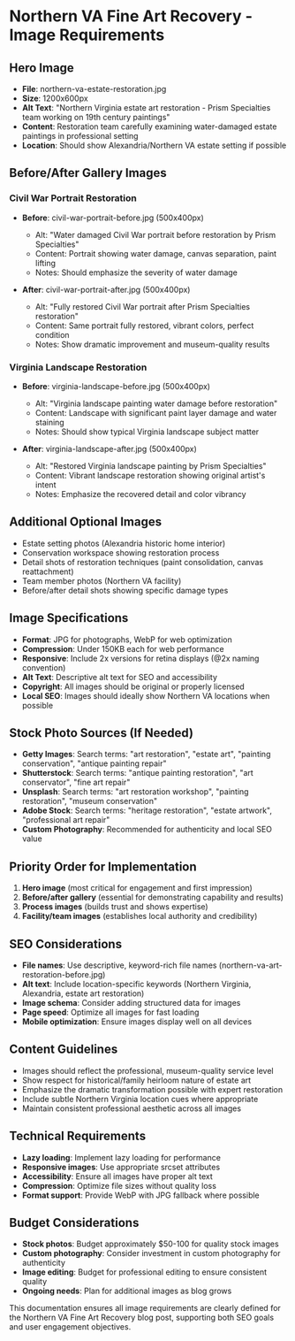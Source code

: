 # Northern VA Fine Art Recovery - Image Requirements

## Hero Image
- **File**: northern-va-estate-restoration.jpg
- **Size**: 1200x600px
- **Alt Text**: "Northern Virginia estate art restoration - Prism Specialties team working on 19th century paintings"
- **Content**: Restoration team carefully examining water-damaged estate paintings in professional setting
- **Location**: Should show Alexandria/Northern VA estate setting if possible

## Before/After Gallery Images

### Civil War Portrait Restoration
- **Before**: civil-war-portrait-before.jpg (500x400px)
  - Alt: "Water damaged Civil War portrait before restoration by Prism Specialties"
  - Content: Portrait showing water damage, canvas separation, paint lifting
  - Notes: Should emphasize the severity of water damage

- **After**: civil-war-portrait-after.jpg (500x400px)
  - Alt: "Fully restored Civil War portrait after Prism Specialties restoration"
  - Content: Same portrait fully restored, vibrant colors, perfect condition
  - Notes: Show dramatic improvement and museum-quality results

### Virginia Landscape Restoration
- **Before**: virginia-landscape-before.jpg (500x400px)
  - Alt: "Virginia landscape painting water damage before restoration"
  - Content: Landscape with significant paint layer damage and water staining
  - Notes: Should show typical Virginia landscape subject matter

- **After**: virginia-landscape-after.jpg (500x400px)
  - Alt: "Restored Virginia landscape painting by Prism Specialties"
  - Content: Vibrant landscape restoration showing original artist's intent
  - Notes: Emphasize the recovered detail and color vibrancy

## Additional Optional Images
- Estate setting photos (Alexandria historic home interior)
- Conservation workspace showing restoration process
- Detail shots of restoration techniques (paint consolidation, canvas reattachment)
- Team member photos (Northern VA facility)
- Before/after detail shots showing specific damage types

## Image Specifications
- **Format**: JPG for photographs, WebP for web optimization
- **Compression**: Under 150KB each for web performance
- **Responsive**: Include 2x versions for retina displays (@2x naming convention)
- **Alt Text**: Descriptive alt text for SEO and accessibility
- **Copyright**: All images should be original or properly licensed
- **Local SEO**: Images should ideally show Northern VA locations when possible

## Stock Photo Sources (If Needed)
- **Getty Images**: Search terms: "art restoration", "estate art", "painting conservation", "antique painting repair"
- **Shutterstock**: Search terms: "antique painting restoration", "art conservator", "fine art repair"
- **Unsplash**: Search terms: "art restoration workshop", "painting restoration", "museum conservation"
- **Adobe Stock**: Search terms: "heritage restoration", "estate artwork", "professional art repair"
- **Custom Photography**: Recommended for authenticity and local SEO value

## Priority Order for Implementation
1. **Hero image** (most critical for engagement and first impression)
2. **Before/after gallery** (essential for demonstrating capability and results)
3. **Process images** (builds trust and shows expertise)
4. **Facility/team images** (establishes local authority and credibility)

## SEO Considerations
- **File names**: Use descriptive, keyword-rich file names (northern-va-art-restoration-before.jpg)
- **Alt text**: Include location-specific keywords (Northern Virginia, Alexandria, estate art restoration)
- **Image schema**: Consider adding structured data for images
- **Page speed**: Optimize all images for fast loading
- **Mobile optimization**: Ensure images display well on all devices

## Content Guidelines
- Images should reflect the professional, museum-quality service level
- Show respect for historical/family heirloom nature of estate art
- Emphasize the dramatic transformation possible with expert restoration
- Include subtle Northern Virginia location cues where appropriate
- Maintain consistent professional aesthetic across all images

## Technical Requirements
- **Lazy loading**: Implement lazy loading for performance
- **Responsive images**: Use appropriate srcset attributes
- **Accessibility**: Ensure all images have proper alt text
- **Compression**: Optimize file sizes without quality loss
- **Format support**: Provide WebP with JPG fallback where possible

## Budget Considerations
- **Stock photos**: Budget approximately $50-100 for quality stock images
- **Custom photography**: Consider investment in custom photography for authenticity
- **Image editing**: Budget for professional editing to ensure consistent quality
- **Ongoing needs**: Plan for additional images as blog grows

This documentation ensures all image requirements are clearly defined for the Northern VA Fine Art Recovery blog post, supporting both SEO goals and user engagement objectives.